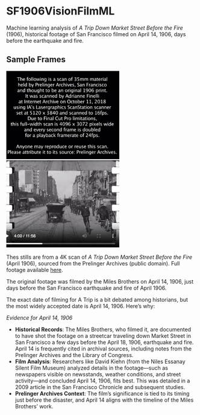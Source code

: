 # SF1906VisionFilmML
Machine learning analysis of *A Trip Down Market Street Before the Fire* (1906), historical footage of San Francisco filmed on April 14, 1906, days before the earthquake and fire.


## Sample Frames
<div>
  <img src="https://raw.githubusercontent.com/ashleysally00/sf-1906-vision-film-ml/main/SF_image_1.png" alt="Sample Frame 1" width="300">
  <img src="https://raw.githubusercontent.com/ashleysally00/sf-1906-vision-film-ml/main/SF_image3.png" alt="Sample Frame 2" width="300">
</div>

Thes stills are from a 4K scan of *A Trip Down Market Street Before the Fire* (April 1906), sourced from the Prelinger Archives (public domain). Full footage available [here](https://archive.org/details/MarketStreet19064KScan20181016).

The original footage was filmed by the Miles Brothers on April 14, 1906, just days before the San Francisco earthquake and fire of April 1906.

The exact date of filming for A Trip is a bit debated among historians, but the most widely accepted date is April 14, 1906. Here’s why:

*Evidence for April 14, 1906*
- **Historical Records**: The Miles Brothers, who filmed it, are documented to have shot the footage on a streetcar traveling down Market Street in San Francisco a few days before the April 18, 1906, earthquake and fire. April 14 is frequently cited in archival sources, including notes from the Prelinger Archives and the Library of Congress.
- **Film Analysis**: Researchers like David Kiehn (from the Niles Essanay Silent Film Museum) analyzed details in the footage—such as newspapers visible on newsstands, weather conditions, and street activity—and concluded April 14, 1906, fits best. This was detailed in a 2009 article in the San Francisco Chronicle and subsequent studies.
- **Prelinger Archives Context**: The film’s significance is tied to its timing just before the disaster, and April 14 aligns with the timeline of the Miles Brothers’ work.
